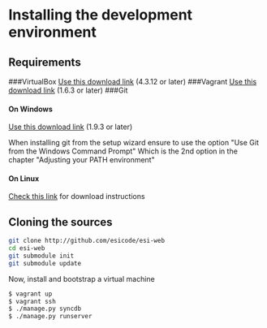 Installing the development environment
======================================
Requirements
------------
###VirtualBox
[Use this download link][4] (4.3.12 or later)
###Vagrant
[Use this download link][2] (1.6.3 or later)
###Git
#### On Windows
[Use this download link][3] (1.9.3 or later)

When installing git from the setup wizard ensure to use the option "Use Git from the Windows Command Prompt" Which is the 2nd option in the chapter "Adjusting your PATH environment"
#### On Linux
[Check this link][4] for download instructions

Cloning the sources
-------------------
```bash
git clone http://github.com/esicode/esi-web
cd esi-web
git submodule init
git submodule update
```
Now, install and bootstrap a virtual machine
```bash
$ vagrant up
$ vagrant ssh
$ ./manage.py syncdb
$ ./manage.py runserver
```


  [1]: http://www.virtualbox.org/wiki/Downloads
  [2]: http://www.vagrantup.com/downloads.html
  [3]: http://git-scm.com/download
  [4]: http://git-scm.com/download/linux
